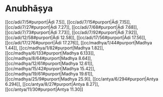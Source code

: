 # Anubhāṣya

[[cc/adi/7/5#purport|Ādi 7.5]], [[cc/adi/7/15#purport|Ādi 7.15]], [[cc/adi/7/27#purport|Ādi 7.27]], [[cc/adi/7/68#purport|Ādi 7.68]], [[cc/adi/7/73#purport|Ādi 7.73]], [[cc/adi/7/92#purport|Ādi 7.92]], [[cc/adi/12/58#purport|Ādi 12.58]], [[cc/adi/17/56#purport|Ādi 17.56]], [[cc/adi/17/276#purport|Ādi 17.276]], [[cc/madhya/1/44#purport|Madhya 1.44]], [[cc/madhya/1/82#purport|Madhya 1.82]], [[cc/madhya/6/133#purport|Madhya 6.133]], [[cc/madhya/8/64#purport|Madhya 8.64]], [[cc/madhya/12/61#purport|Madhya 12.61]], [[cc/madhya/15/42#purport|Madhya 15.42]], [[cc/madhya/19/61#purport|Madhya 19.61]], [[cc/madhya/25/9#purport|Madhya 25.9]], [[cc/antya/6/294#purport|Antya 6.294]], [[cc/antya/8/27#purport|Antya 8.27]], [[cc/antya/11/30#purport|Antya 11.30]]

